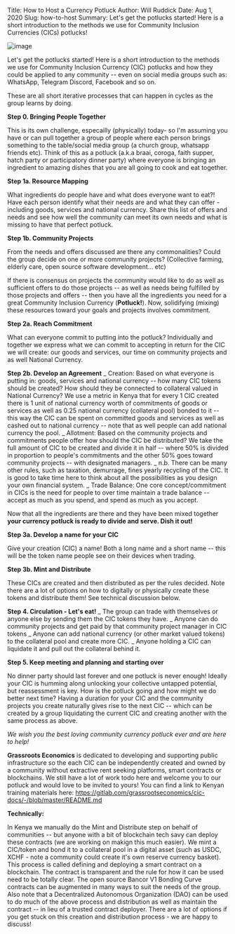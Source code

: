 Title: How to Host a Currency Potluck
Author: Will Ruddick
Date: Aug 1, 2020
Slug: how-to-host
Summary: Let's get the potlucks started! Here is a short introduction to the
methods we use for Community Inclusion Currencies (CICs) potlucks!

![image](images/blog/how-to-host1.webp)

Let's get the potlucks started! Here is a short introduction to the
methods we use for Community Inclusion Currency (CIC) potlucks and how
they could be applied to any community -- even on social media groups
such as: WhatsApp, Telegram Discord, Facebook and so on.

These are all short iterative processes that can happen in cycles as the
group learns by doing.

**Step 0. Bringing People Together**

This is its own challenge, especailly (physically) today- so I'm
assuming you have or can pull together a group of people where each
person brings something to the table/social media group (a church group,
whatsapp friends etc). Think of this as a potluck (a.k.a braai, coroga,
faith supper, hatch party or participatory dinner party) where everyone
is bringing an ingredient to amazing dishes that you are all going to
cook and eat together.

**Step 1a. Resource Mapping**

What ingredients do people have and what does everyone want to eat?!
Have each person identify what their needs are and what they can offer -
including goods, services and national currency. Share this list of
offers and needs and see how well the community can meet its own needs
and what is missing to have that perfect potluck.

**Step 1b. Community Projects**

From the needs and offers discussed are there any commonalities? Could
the group decide on one or more community projects? (Collective farming,
elderly care, open source software development... etc)

If there is consensus on projects the community would like to do as well
as sufficient offers to do those projects -- as well as needs being
fulfilled by those projects and offers -- then you have all the
ingredients you need for a great Community Inclusion Currency
(**Potluck!**). Now, solidifying (mixing) these resources toward your
goals and projects involves commitment.

**Step 2a. Reach Commitment**

What can everyone commit to putting into the potluck? Individually and
together we express what we can commit to accepting in return for the
CIC we will create: our goods and services, our time on community
projects and as well National Currency.

**Step 2b. Develop an Agreement** _ Creation: Based on what everyone is
putting in: goods, services and national currency -- how many CIC tokens
should be created? How should they be connected to collateral valued in
National Currency? We use a metric in Kenya that for every 1 CIC created
there is 1 unit of national currency worth of commitments of goods or
services as well as 0.25 national currency (collateral pool) bonded to
it -- this way the CIC can be spent on committed goods and services as
well as cashed out to national currency -- note that as well people can
add national currency the pool. _ Allotment: Based on the community
projects and commitments people offer how should the CIC be distributed?
We take the full amount of CIC to be created and divide it in half --
where 50% is divided in proportion to people's commitments and the other
50% goes toward community projects -- with designated managers. _ n.b.
There can be many other rules, such as taxation, demurrage, fines yearly
recycling of the CIC. It is good to take time here to think about all
the possibilities as you design your own financial system. _ Trade
Balance: One core concept/commitment in CICs is the need for people to
over time maintain a trade balance -- accept as much as you spend, and
spend as much as you accept.

Now that all the ingredients are there and they have been mixed together
**your currency potluck is ready to divide and serve. Dish it out!**

**Step 3a. Develop a name for your CIC**

Give your creation (CIC) a name! Both a long name and a short name --
this will be the token name people see on their devices when trading.

**Step 3b. Mint and Distribute**

These CICs are created and then distributed as per the rules decided.
Note there are a lot of options on how to digitally or physically create
these tokens and distribute them! See technical discussion below.

**Step 4. Circulation - Let's eat!** _ The group can trade with
themselves or anyone else by sending them the CIC tokens they have. _
Anyone can do community projects and get paid by that community project
manager in CIC tokens _ Anyone can add national currency (or other
market valued tokens) to the collateral pool and create more CIC. _
Anyone holding a CIC can liquidate it and pull out the collateral behind
it.

**Step 5. Keep meeting and planning and starting over**

No dinner party should last forever and one potluck is never enough!
Ideally your CIC is humming along unlocking your collective untapped
potential, but reassessment is key. How is the potluck going and how
might we do better next time? Having a duration for your CIC and the
community projects you create naturally gives rise to the next CIC --
which can be created by a group liquidating the current CIC and creating
another with the same process as above.

_We wish you the best loving community currency potluck ever and are
here to help!_

**Grassroots Economics** is dedicated to developing and supporting
public infrastructure so the each CIC can be independently created and
owned by a community without extractive rent seeking platforms, smart
contracts or blockchains. We still have a lot of work todo here and
welcome you to our potluck and would love to be invited to yours! You
can find a link to Kenyan training materials here:
<https://gitlab.com/grassrootseconomics/cic-docs/-/blob/master/README.md>

**Technically:**

In Kenya we manually do the Mint and Distribute step on behalf of
communities -- but anyone with a bit of blockchain tech savy can deploy
these contracts (we are working on makign this much easier). We mint a
CIC/token and bond it to a collateral pool in a digital asset (such as
USDC, XCHF - note a community could create it's own reserve currency
basket). This process is called defining and deploying a smart contract
on a blockchain. The contract is transparent and the rule for how it can
be used need to be totally clear. The open source Bancor V1 Bonding
Curve contracts can be augmented in many ways to suit the needs of the
group. Also note that a Decentralized Autonomous Organization (DAO) can
be used to do much of the above process and distribution as well as
maintain the contract -- in lieu of a trusted contract deployer. There
are a lot of options if you get stuck on this creation and distribution
process - we are happy to discuss!
